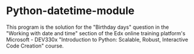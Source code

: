 # Python-datetime-module

This program is the solution for the "Birthday days" question in the "Working with date and time" section of the Edx online training platform's Microsoft - DEV330x "Introduction to Python: Scalable, Robust, Interactive Code Creation" course.

